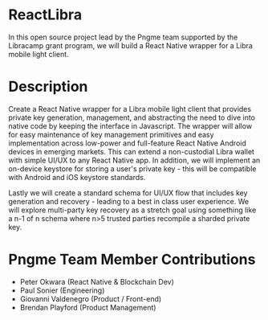 # ReactLibra
In this open source project lead by the Pngme team supported by the Libracamp grant program, we will build 
a React Native wrapper for a Libra mobile light client.

# Description 

Create a React Native wrapper for a Libra mobile light client that provides private key generation, management, and abstracting the need to dive into native code by keeping the interface in Javascript. The wrapper will allow for easy maintenance of key management primitives and easy implementation across low-power and full-feature React Native Android devices in emerging markets. This can extend a non-custodial Libra wallet with simple UI/UX  to any React Native app. In addition, we will implement an on-device keystore for storing a user's private key - this will be compatible with Android and iOS keystore standards. 

Lastly we will create a standard schema for UI/UX flow that includes key generation and recovery - leading to a best in class user experience. We will explore multi-party key recovery as a stretch goal using something like a  n-1 of n schema where n>5 trusted parties recompile a sharded private key.

# Pngme Team Member Contributions

- Peter Okwara (React Native & Blockchain Dev) 
- Paul Sonier (Engineering)
- Giovanni Valdenegro (Product / Front-end)
- Brendan Playford (Product Management)

